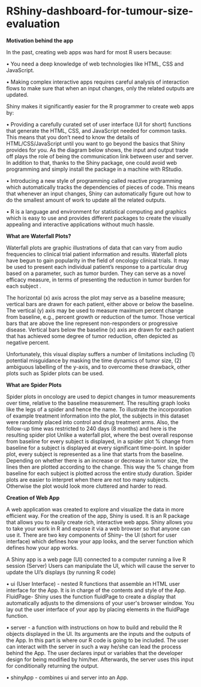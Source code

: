 # RShiny-dashboard-for-tumour-size-evaluation

**Motivation behind the app**

In the past, creating web apps was hard for most R users because:

•	You need a deep knowledge of web technologies like HTML, CSS and JavaScript.

•	Making complex interactive apps requires careful analysis of interaction flows to make sure that when an input changes, only the related outputs are updated.

Shiny makes it significantly easier for the R programmer to create web apps by:

•	Providing a carefully curated set of user interface (UI for short) functions that generate the HTML, CSS, and JavaScript needed for common tasks. This means that you don’t need to know the details of HTML/CSS/JavaScript until you want to go beyond the basics that Shiny provides for you. As the diagram below shows, the input and output trade off plays the role of being the communication link between user and server. In addition to that, thanks to the Shiny package, one could avoid web programming and simply install the package in a machine with RStudio. 

•	Introducing a new style of programming called reactive programming which automatically tracks the dependencies of pieces of code. This means that whenever an input changes, Shiny can automatically figure out how to do the smallest amount of work to update all the related outputs.

•	R is a language and environment for statistical computing and graphics which is easy to use and provides different packages to create the visually appealing and interactive applications without much hassle.  

**What are Waterfall Plots?**

Waterfall plots are graphic illustrations of data that can vary from audio frequencies to clinical trial patient information and results. Waterfall plots have begun to gain popularity in the field of oncology clinical trials. It may be used to present each individual patient’s response to a particular drug based on a parameter, such as tumor burden.  They can serve as a novel efficacy measure, in terms of presenting the reduction in tumor burden for each subject .

The horizontal (x) axis across the plot may serve as a baseline measure; vertical bars are drawn for each patient, either above or below the baseline. The vertical (y) axis may be used to measure maximum percent change from baseline, e.g., percent growth or reduction of the tumor. Those vertical bars that are above the line represent non-responders or progressive disease. Vertical bars below the baseline (x) axis are drawn for each patient that has achieved some degree of tumor reduction, often depicted as negative percent.

Unfortunately, this visual display suffers a number of limitations including (1) potential misguidance by masking the time dynamics of tumor size, (2) ambiguous labelling of the y-axis, and to overcome these drawback, other plots such as Spider plots can be used.

**What are Spider Plots**

Spider plots in oncology are used to depict changes in tumor measurements over time, relative to the baseline measurement. The resulting graph looks like the legs of a spider and hence the name. To illustrate the incorporation of example treatment information into the plot, the subjects in this dataset were randomly placed into control and drug treatment arms. Also, the follow-up time was restricted to 240 days (8 months) and here is the resulting spider plot
Unlike a waterfall plot, where the best overall response from baseline for every subject is displayed, in a spider plot % change from baseline for a subject is displayed at every significant time-point. In spider plot, every subject is represented as a line that starts from the baseline. Depending on whether there is an increase or decrease in tumor size, the lines then are plotted according to the change. This way the % change from baseline for each subject is plotted across the entire study duration. Spider plots are easier to interpret when there are not too many subjects. Otherwise the plot would look more cluttered and harder to read.  

**Creation of Web App**

A web application was created to explore and visualize the data in more efficient way. For the creation of the app, Shiny is used. It is an R package that allows you to easily create rich, interactive web apps. Shiny allows you to take your work in R and expose it via a web browser so that anyone can use it. 
There are two key components of Shiny- the UI (short for user interface) which defines how your app looks, and the server function which defines how your app works. 

A Shiny app is a web page (UI) connected to a computer running a live R session (Server) Users can manipulate the UI, which will cause the server to update the UI’s displays (by running R code)

•	ui (User Interface) - nested R functions that assemble an HTML user interface for the App. It is in charge of the contents and style of the App. FluidPage- Shiny uses the function fluidPage to create a display that automatically adjusts to the dimensions of your user's browser window. You lay out the user interface of your app by placing elements in the fluidPage function.

•	server - a function with instructions on how to build and rebuild the R objects displayed in the UI. Its arguments are the inputs and the outputs of the App. In this part is where our R code is going to be included. The user can interact with the server in such a way he/she can lead the process behind the App. The user declares input or variables that the developer design for being modified by him/her. Afterwards, the server uses this input for conditionally returning the output.

•	shinyApp - combines ui and server into an App.
